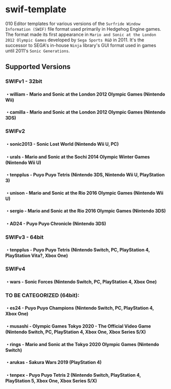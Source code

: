 # swif-template
010 Editor templates for various versions of the `Surfride Window Information (SWIF)` file format used primarily in Hedgehog Engine games.
The format made its first appearance in `Mario and Sonic at the London 2012 Olympic Games` developed by `Sega Sports R&D` in 2011.
It's the successor to SEGA's in-house `Ninja` library's GUI format used in games until 2011's `Sonic Generations`.
 
## Supported Versions
### SWIFv1 - 32bit
#### ・william - Mario and Sonic at the London 2012 Olympic Games (Nintendo Wii)
#### ・camilla - Mario and Sonic at the London 2012 Olympic Games (Nintendo 3DS)

### SWIFv2
#### ・sonic2013 - Sonic Lost World (Nintendo Wii U, PC)
#### ・urals - Mario and Sonic at the Sochi 2014 Olympic Winter Games (Nintendo Wii U)
#### ・tenpplus - Puyo Puyo Tetris (Nintendo 3DS, Nintendo Wii U, PlayStation 3)
#### ・unison - Mario and Sonic at the Rio 2016 Olympic Games (Nintendo Wii U)
#### ・sergio - Mario and Sonic at the Rio 2016 Olympic Games (Nintendo 3DS)
#### ・AD24 - Puyo Puyo Chronicle (Nintendo 3DS)

### SWIFv3 - 64bit
#### ・tenpplus - Puyo Puyo Tetris (Nintendo Switch, PC, PlayStation 4, PlayStation Vita?, Xbox One)

### SWIFv4
#### ・wars - Sonic Forces (Nintendo Switch, PC, PlayStation 4, Xbox One)

### TO BE CATEGORIZED (64bit):
#### ・es24 - Puyo Puyo Champions (Nintendo Switch, PC, PlayStation 4, Xbox One)
#### ・musashi - Olympic Games Tokyo 2020 - The Official Video Game (Nintendo Switch, PC, PlayStation 4, Xbox One, Xbox Series S/X)
#### ・rings - Mario and Sonic at the Tokyo 2020 Olympic Games (Nintendo Switch)
#### ・arukas - Sakura Wars 2019 (PlayStation 4)
#### ・tenpex - Puyo Puyo Tetris 2 (Nintendo Switch, PlayStation 4, PlayStation 5, Xbox One, Xbox Series S/X)